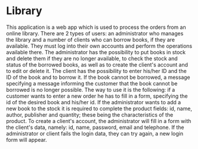 # Library
This application is a web app which is used to process the orders from an online library.
There are 2 types of users: an administrator who manages the library and a number of clients who can borrow books, if they are available. 
They must log into their own accounts and perform the operations available there. The administrator has the possibility to put 
books in stock and delete them if they are no longer available, to check the stock and status of the borrowed books, as well as to create 
the client's account and to edit or delete it. The client has the possibility to enter his/her ID and the ID of the book and to borrow it. 
If the book cannot be borrowed, a message specifying a message informing the customer that the book cannot be borrowed is no longer 
possible.
The way to use it is the following: if a customer wants to enter a new order he has to fill in a form, specifying the id of the desired 
book and his/her id.
If the administrator wants to add a new book to the stock it is required to complete the product fields: id, name, author, publisher and 
quantity; these being the characteristics of the product. To create a client's account, the administrator will fill in a form with the 
client's data, namely: id, name, password, email and telephone.
If the administrator or client fails the login data, they can try again, a new login form will appear.
